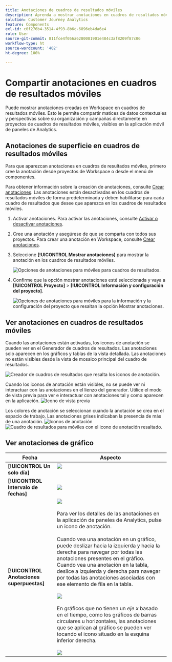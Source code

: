 ```yaml
---
title: Anotaciones de cuadros de resultados móviles
description: Aprenda a mostrar anotaciones en cuadros de resultados móviles.
solution: Customer Journey Analytics
feature: Components
exl-id: c0f276b4-3514-4f93-8b6c-6896eb4da6e4
role: User
source-git-commit: 811fce4f056a6280081901e484c3af8209f87c06
workflow-type: ht
source-wordcount: '402'
ht-degree: 100%

---
```



# Compartir anotaciones en cuadros de resultados móviles

Puede mostrar anotaciones creadas en Workspace en cuadros de resultados móviles. Esto le permite compartir matices de datos contextuales y perspectivas sobre su organización y campañas directamente en proyectos de cuadros de resultados móviles, visibles en la aplicación móvil de paneles de Analytics.

## Anotaciones de superficie en cuadros de resultados móviles

Para que aparezcan anotaciones en cuadros de resultados móviles, primero cree la anotación desde proyectos de Workspace o desde el menú de componentes.

Para obtener información sobre la creación de anotaciones, consulte [Crear anotaciones](create-annotations.md). Las anotaciones están desactivadas en los cuadros de resultados móviles de forma predeterminada y deben habilitarse para cada cuadro de resultados que desee que aparezca en los cuadros de resultados móviles.

1. Activar anotaciones. Para activar las anotaciones, consulte [Activar o desactivar anotaciones](overview.md#annotations-on-off).

1. Cree una anotación y asegúrese de que se comparta con todos sus proyectos. Para crear una anotación en Workspace, consulte [Crear anotaciones](create-annotations.md).

1. Seleccione **[!UICONTROL Mostrar anotaciones]** para mostrar la anotación en los cuadros de resultados móviles.

   ![Opciones de anotaciones para móviles para cuadros de resultados.](assets/show-annotations.png)

1. Confirme que la opción mostrar anotaciones esté seleccionada y vaya a **[!UICONTROL Proyecto]** > **[!UICONTROL Información y configuración del proyecto]**.

   ![Opciones de anotaciones para móviles para la información y la configuración del proyecto que resaltan la opción Mostrar anotaciones.](assets/project-info-settings.png)

## Ver anotaciones en cuadros de resultados móviles

Cuando las anotaciones están activadas, los iconos de anotación se pueden ver en el Generador de cuadros de resultados. Las anotaciones solo aparecen en los gráficos y tablas de la vista detallada. Las anotaciones no están visibles desde la vista de mosaico principal del cuadro de resultados.

![Creador de cuadros de resultados que resalta los iconos de anotación.](assets/view-annotations.png)

Cuando los iconos de anotación están visibles, no se puede ver ni interactuar con las anotaciones en el lienzo del generador. Utilice el modo de vista previa para ver e interactuar con anotaciones tal y como aparecen en la aplicación. ![Icono de vista previa](assets/preview-icon.png)

Los colores de anotación se seleccionan cuando la anotación se crea en el espacio de trabajo. Las anotaciones grises indicaban la presencia de más de una anotación. ![Iconos de anotación](assets/gray-annotations1.png) ![Cuadro de resultados para móviles con el icono de anotación resaltado.](assets/gray-annotations2.png)

## Ver anotaciones de gráfico

| Fecha | Aspecto |
| --- | --- |
| **[!UICONTROL Un solo día]** | ![](assets/single-day-mobile-annotations.png)<br></br> |
| **[!UICONTROL Intervalo de fechas]** | ![](assets/date-range.png) |
| **[!UICONTROL Anotaciones superpuestas]** | ![](assets/overlapping-annotations.png)<br></br>Para ver los detalles de las anotaciones en la aplicación de paneles de Analytics, pulse un icono de anotación. <br></br>Cuando vea una anotación en un gráfico, puede deslizar hacia la izquierda y hacia la derecha para navegar por todas las anotaciones presentes en el gráfico. Cuando vea una anotación en la tabla, deslice a izquierda y derecha para navegar por todas las anotaciones asociadas con ese elemento de fila en la tabla. <br></br>![](assets/swipe-multiple-annotations.png) <br></br>En gráficos que no tienen un *eje x* basado en el tiempo, como los gráficos de barras circulares u horizontales, las anotaciones que se aplican al gráfico se pueden ver tocando el icono situado en la esquina inferior derecha.<br></br> ![](assets/charts-without-timebase.png) |
